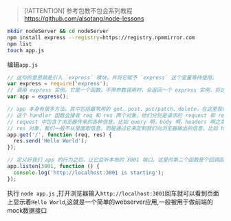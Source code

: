 > [!ATTENTION] 参考包教不包会系列教程
> https://github.com/alsotang/node-lessons

```bash
mkdir nodeServer && cd nodeServer
npm install express --registry=https://registry.npmmirror.com
npm list
touch app.js
```

编辑`app.js`

```js
// 这句的意思就是引入 `express` 模块，并将它赋予 `express` 这个变量等待使用。
var express = require('express');
// 调用 express 实例，它是一个函数，不带参数调用时，会返回一个 express 实例，将这个变量赋予 app 变量。
var app = express();

// app 本身有很多方法，其中包括最常用的 get、post、put/patch、delete，在这里我们调用其中的 get 方法，为我们的 `/` 路径指定一个 handler 函数。
// 这个 handler 函数会接收 req 和 res 两个对象，他们分别是请求的 request 和 response。
// request 中包含了浏览器传来的各种信息，比如 query 啊，body 啊，headers 啊之类的，都可以通过 req 对象访问到。
// res 对象，我们一般不从里面取信息，而是通过它来定制我们向浏览器输出的信息，比如 header 信息，比如想要向浏览器输出的内容。这里我们调用了它的 #send 方法，向浏览器输出一个字符串。
app.get('/', function (req, res) {
  res.send('Hello World');
});

// 定义好我们 app 的行为之后，让它监听本地的 3001 端口。这里的第二个函数是个回调函数，会在 listen 动作成功后执行，我们这里执行了一个命令行输出操作，告诉我们监听动作已完成。
app.listen(3001, function () {
  console.log('http://localhost:3001 is starting');
});
```

执行 `node app.js` ,打开浏览器输入`http://localhost:3001`回车就可以看到页面上显示着`Hello World`,这就是一个简单的webserver应用,一般被用于做前端的mock数据接口